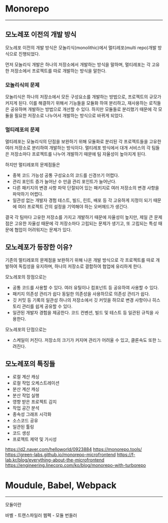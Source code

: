 # Monorepo
---
## 모노레포 이전의 개발 방식

모노레포 이전의 개발 방식은 모놀리식(monolithic)에서 멀티레포(multi repo)개발 방식으로 진행되었다.

먼저 모놀리식 개발은 하나의 저장소에서 개발하는 방식을 말하며, 멀티레포는 각 고유한 저장소에서 프로젝트를 따로 개발하는 방식을 말한다.

### 모놀리식의 문제
모놀리식은 하나의 저장소에서 모든 구성요소를 개발하는 방법으로, 프로젝트의 규모가 커지게 된다. 
이를 해결하기 위해서 기능들을 모듈화 하여 분리하고, 재사용하는 로직들은 공유하며 개발하는 방법으로 개선할 수 있다. 하지만 모듈들로 분리했기 때문에 각 모듈을 필요한 저장소로 나누어서 개발하는 방식으로 바뀌게 되었다.

### 멀티레포의 문제
멀티레포는 모놀리식의 단점을 보완하기 위해 모듈화로 분리된 각 프로젝트들을 고유한 여러 저장소로 분리하여 개발하는 방식이다. 멀티레포 방식에서 대개 서비스의 각 팀들은 저장소마다 프로젝트를 나누어 개발하기 때문에 팀 자율성이 높아지게 된다.

하지만 멀티레포의 문제점들은
- 중복 코드 가능성
  공통 구성요소의 코드를 신경쓰기 어렵다.
- 관리 포인트 증가
  늘어난 수 만큼 관리 포인트가 늘어난다.
- 다른 패키지의 변경 사항 파악
  단절되어 있는 패키지로 여러 저장소의 변경 사항을 파악하기 어렵다.
- 일관성 없는 개발자 경험
  테스트, 빌드, 린트, 배포 등 각 고유하게 지정이 되기 때문에 여러 프로젝트 간의 설정을 기억해야 하는 오버헤드가 생긴다.
  
결국 각 팀마다 고유한 저장소를 가지고 개발하기 때문에 자율성이 높지만, 제일 큰 문제점은 고유한 자율성 때문에 각 저장소마다 고립되는 문제가 생기고, 또 고립되는 특성 때문에 협업이 어려워지는 문제가 있다.

## 모노레포가 등장한 이유?

기존의 멀티레포의 문제점을 보완하기 위해 나온 개발 방식으로 각 프로젝트를 따로 개발하여 독립성을 유지하며, 하나의 저장소로 결합하여 협업에 유리하게 한다.

모노레포의 장점으로는 
- 공통 코드를 사용할 수 있다.
  여러 유틸이나 컴포넌트 등 공유하여 사용할 수 있다.
- 패키지 의존성 관리가 쉽다
  동일한 의존성을 사용하므로 의존성 관리가 쉽다.
- 깃 커밋 등 기록의 일관성
  하나의 저장소에서 깃 커밋을 하므로 변경 사항이나 히스토리 관리를 쉽게 공유할 수 있다.
- 일관된 개발자 경험을 제공한다.
  코드 컨벤션, 빌드 및 테스트 등 일관된 규칙을 사용한다.

모노레포의 단점으로는
- 스케일이 커진다.
  저장소의 크기가 커지며 관리가 어려울 수 있고, 클론속도 또한 느려진다.

## 모노레포의 특징들

- 로컬 계산 캐싱
- 로컬 작업 오케스트레이션
- 분산 계산 캐싱
- 분산 작업 실행
- 영향 받은 프로젝트 감지
- 작업 공간 분석
- 종속성 그래프 시각화
- 소스코드 공유
- 일관된 툴링
- 코드 생성
- 프로젝트 제약 및 가시성

https://d2.naver.com/helloworld/0923884
https://monorepo.tools/
https://green-labs.github.io/monorepo-microfrontend
https://f-lab.kr/blog/everything-about-the-microfrontend
https://engineering.linecorp.com/ko/blog/monorepo-with-turborepo

# Moudule, Babel, Webpack
---
모듈이란 


바벨 - 트랜스파일러
웹펙 - 모듈 번들러


